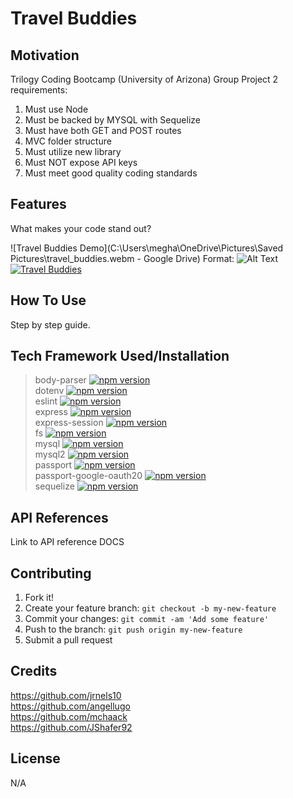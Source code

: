 # Travel Buddies

## Motivation
Trilogy Coding Bootcamp (University of Arizona)
Group Project 2 requirements:
1. Must use Node
2. Must be backed by MYSQL with Sequelize
3. Must have both GET and POST routes
4. MVC folder structure
5. Must utilize new library
6. Must NOT expose API keys
7. Must meet good quality coding standards
## Features
What makes your code stand out?

![Travel Buddies Demo](C:\Users\megha\OneDrive\Pictures\Saved Pictures\travel_buddies.webm - Google Drive)
Format: ![Alt Text](url)
[![Travel Buddies](https://drive.google.com/file/d/17vbj2CgaHuTXrqN92FPOjjBbKqpvwmgf/view)](https://drive.google.com/file/d/17vbj2CgaHuTXrqN92FPOjjBbKqpvwmgf/view "Travel Buddies")

## How To Use
Step by step guide.
## Tech Framework Used/Installation
>body-parser
[![npm version](https://badge.fury.io/js/body-parser.svg)](https://badge.fury.io/js/body-parser)<br>
>dotenv
[![npm version](https://badge.fury.io/js/dotenv.svg)](https://badge.fury.io/js/dotenv)<br> 
>eslint 
[![npm version](https://badge.fury.io/js/eslint.svg)](https://badge.fury.io/js/eslint)<br>
>express 
[![npm version](https://badge.fury.io/js/express.svg)](https://badge.fury.io/js/express)<br>
>express-session
[![npm version](https://badge.fury.io/js/express-session.svg)](https://badge.fury.io/js/express-session)<br>
>fs 
[![npm version](https://badge.fury.io/js/fs.svg)](https://badge.fury.io/js/fs)<br>
>mysql 
[![npm version](https://badge.fury.io/js/mysql.svg)](https://badge.fury.io/js/mysql)<br>
>mysql2 
[![npm version](https://badge.fury.io/js/mysql2.svg)](https://badge.fury.io/js/mysql2)<br>
>passport 
[![npm version](https://badge.fury.io/js/passport.svg)](https://badge.fury.io/js/passport)<br>
>passport-google-oauth20 
[![npm version](https://badge.fury.io/js/passport-google-oauth.svg)](https://badge.fury.io/js/passport-google-oauth)<br>
>sequelize 
[![npm version](https://badge.fury.io/js/sequelize.svg)](https://badge.fury.io/js/sequelize)<br>
## API References
Link to API reference DOCS
## Contributing
1. Fork it!
2. Create your feature branch: `git checkout -b my-new-feature`
3. Commit your changes: `git commit -am 'Add some feature'`
4. Push to the branch: `git push origin my-new-feature`
5. Submit a pull request
## Credits
https://github.com/jrnels10<br>
https://github.com/angellugo<br>
https://github.com/mchaack<br>
https://github.com/JShafer92
## License
N/A